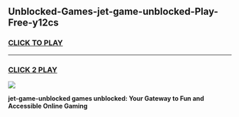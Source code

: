 
## Unblocked-Games-jet-game-unblocked-Play-Free-y12cs
<h3>
<a href="https://premium76.site?title=jet-game-unblocked&ref=18A">CLICK TO PLAY</a></h3>
<hr>

<h3>
<a href="https://premium76.site?title=jet-game-unblocked&ref=18A">CLICK 2 PLAY</a>
  
</h3>

<a href="https://premium76.site?title=jet-game-unblocked&ref=18A"><img src="https://clearcache.store/games.png"></a>


**jet-game-unblocked games unblocked: Your Gateway to Fun and Accessible Online Gaming**

